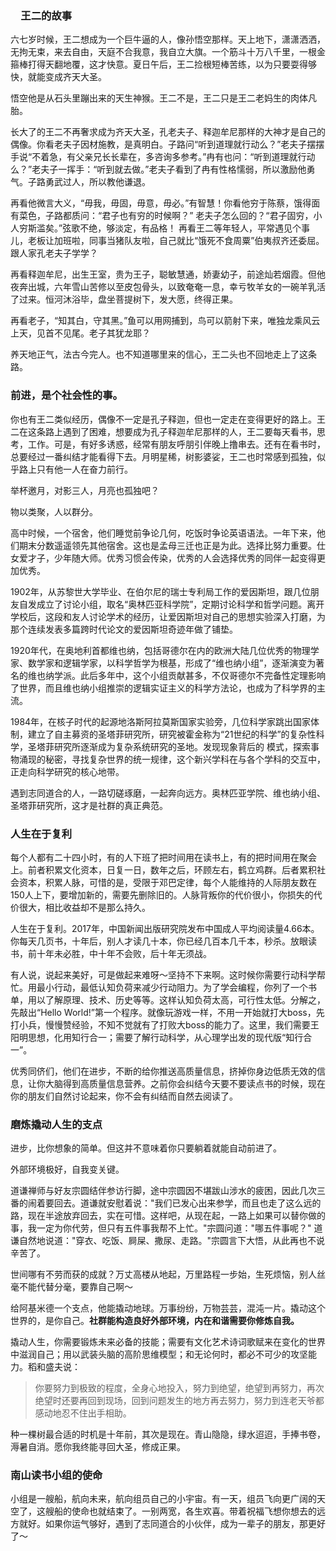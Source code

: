 ### 　王二的故事
六七岁时候，王二想成为一个巨牛逼的人，像孙悟空那样。天上地下，潇潇洒洒，无拘无束，来去自由，天庭不合我意，我自立大旗。一个筋斗十万八千里，一根金箍棒打得天翻地覆，这才快意。夏日午后，王二捡根短棒苦练，以为只要耍得够快，就能变成齐天大圣。

悟空他是从石头里蹦出来的天生神猴。王二不是，王二只是王二老妈生的肉体凡胎。

长大了的王二不再奢求成为齐天大圣，孔老夫子、释迦牟尼那样的大神才是自己的偶像。你看老夫子因材施教，是真明白。子路问“听到道理就行动么？”老夫子摆摆手说“不着急，有父亲兄长长辈在，多咨询多参考。”冉有也问：“听到道理就行动么？”老夫子一挥手：“听到就去做。”老夫子看到了冉有性格懦弱，所以激励他勇气。子路勇武过人，所以教他谦退。

再看他微言大义，“毋我，毋固，毋意，毋必。”有智慧！你看他穷于陈蔡，饿得面有菜色，子路都质问：“君子也有穷的时候啊？” 老夫子怎么回的？“君子固穷，小人穷斯滥矣。”弦歌不绝，够淡定，有品格！
再看王二等年轻人，平常遇见个事儿，老板让加班啦，同事当猪队友啦，自己就比“饿死不食周粟”伯夷叔齐还委屈。跟人家孔老夫子学学？

再看释迦牟尼，出生王室，贵为王子，聪敏慧通，娇妻幼子，前途灿若烟霞。但他夜奔出城，六年雪山苦修以至皮包骨头，以致奄奄一息，幸亏牧羊女的一碗羊乳活了过来。恒河沐浴毕，盘坐菩提树下，发大愿，终得正果。

再看老子，“知其白，守其黑。”鱼可以用网捕到，鸟可以箭射下来，唯独龙乘风云上天，见首不见尾。老子其犹龙耶？

养天地正气，法古今完人。也不知道哪里来的信心，王二头也不回地走上了这条路。


### 前进，是个社会性的事。

你也有王二类似经历，偶像不一定是孔子释迦，但也一定走在变得更好的路上。王二在这条路上遇到了困难，想要成为孔子释迦牟尼那样的人，王二要每天看书，思考，工作。可是，有好多诱惑，经常有朋友呼朋引伴晚上撸串去。还有在看书时，总要经过一番纠结才能看得下去。月明星稀，树影婆娑，王二也时常感到孤独，似乎路上只有他一人在奋力前行。

举杯邀月，对影三人，月亮也孤独吧？

物以类聚，人以群分。

高中时候，一个宿舍，他们睡觉前争论几何，吃饭时争论英语语法。一年下来，他们期末分数遥遥领先其他宿舍。这也是孟母三迁也正是为此。选择比努力重要。仕女爱才子，少年随大师。优秀习惯会传染，优秀的人会选择优秀的同伴一起变得更加优秀。

1902年，从苏黎世大学毕业、在伯尔尼的瑞士专利局工作的爱因斯坦，跟几位朋友自发成立了讨论小组，取名“奥林匹亚科学院”，定期讨论科学和哲学问题。离开学校后，这段和友人讨论学术的经历，让爱因斯坦对自己的思想实验深入打磨，为那个连续发表多篇跨时代论文的爱因斯坦奇迹年做了铺垫。

1920年代，在奥地利首都维也纳，包括哥德尔在内的欧洲大陆几位优秀的物理学家、数学家和逻辑学家，以科学哲学为根基，形成了“维也纳小组”，逐渐演变为著名的维也纳学派。此后多年中，这个小组贡献甚多，不仅哥德尔不完备性定理影响了世界，而且维也纳小组推崇的逻辑实证主义的科学方法论，也成为了科学界的主流。

1984年，在核子时代的起源地洛斯阿拉莫斯国家实验旁，几位科学家跳出国家体制，建立了自主募资的圣塔菲研究所，研究被霍金称为“21世纪的科学”的复杂性科学，圣塔菲研究所逐渐成为复杂系统研究的圣地。发现现象背后的 模式，探索事物涌现的秘密，寻找复杂世界的统一规律，这个新兴学科在与各个学科的交互中，正走向科学研究的核心地带。

遇到志同道合的人，一路切磋琢磨，一起奔向远方。奥林匹亚学院、维也纳小组、圣塔菲研究所，这才是社群的真正典范。

### 人生在于复利
每个人都有二十四小时，有的人下班了把时间用在读书上，有的把时间用在聚会上。前者积累文化资本，日复一日，数年之后，环顾左右，鹤立鸡群。后者累积社会资本，积累人脉，可惜的是，受限于邓巴定律，每个人能维持的人际朋友数在150人上下，要增加新的，需要先删除旧的。人脉背叛你的代价很小，你损失的代价很大，相比收益却不是那么持久。

人生在于复利。2017年，中国新闻出版研究院发布中国成人平均阅读量4.66本。你每天几页书，十年后，别人才读几十本，你已经几百本几千本，秒杀。放眼读书，前十年未必胜，中十年不会败，后十年无须战。

有人说，说起来美好，可是做起来难呀～坚持不下来啊。这时候你需要行动科学帮忙。用最小行动，最低认知负荷来减少行动阻力。为了学会编程，你列了一个书单，用以了解原理、技术、历史等等。这样认知负荷太高，可行性太低。分解之，先敲出“Hello World!”第一个程序。就像玩游戏一样，不用一开始就打大boss，先打小兵，慢慢赞经验，不知不觉就有了打败大boss的能力了。这里，我们需要王阳明思想，化用知行合一；需要了解行动科学，从心理学出发的现代版“知行合一”。

优秀同侪们，他们在进步，不断的给你推送高质量信息，挤掉你身边低质无效的信息，让你大脑得到高质量信息营养。之前你会纠结今天要不要读点书的时候，现在你的朋友们自然讨论起来，你不会有纠结而自然去阅读了。



### 磨炼撬动人生的支点
进步，比你想象的简单。但这并不意味着你只要躺着就能自动前进了。

外部环境极好，自我变关键。

道谦禅师与好友宗圆结伴参访行脚，途中宗圆因不堪跋山涉水的疲困，因此几次三番的闹着要回去。道谦就安慰着说："我们已发心出来参学，而且也走了这么远的路，现在半途放弃回去，实在可惜。这样吧，从现在起，一路上如果可以替你做的事，我一定为你代劳，但只有五件事我帮不上忙。"宗圆问道："哪五件事呢？" 道谦自然地说道："穿衣、吃饭、屙屎、撒尿、走路。"宗圆言下大悟，从此再也不说辛苦了。

世间哪有不劳而获的成就？万丈高楼从地起，万里路程一步始，生死烦恼，别人丝毫不能代替分毫，要靠自己啊～

给阿基米德一个支点，他能撬动地球。万事纷纷，万物芸芸，混沌一片。撬动这个世界的，是你自己。**社群能构造良好外部环境，内在和谐需要你修炼自我。**


撬动人生，你需要锻炼未来必备的技能；需要有文化艺术诗词歌赋来在变化的世界中滋润自己；用以武装头脑的高阶思维模型；和无论何时，都必不可少的攻坚能力。稻和盛夫说：
> 你要努力到极致的程度，全身心地投入，努力到绝望，绝望到再努力，再次绝望时还要再回到现场，回到问题发生的地方再去努力，努力到连老天爷都感动地忍不住出手相助。 

种一棵树最合适的时机是十年前，其次是现在。青山隐隐，绿水迢迢，手捧书卷，溽暑自消。愿你我终能寻回大圣，修成正果。

### 南山读书小组的使命
小组是一艘船，航向未来，航向组员自己的小宇宙。有一天，组员飞向更广阔的天空了，这艘船的使命也就结束了。一别两宽，各生欢喜。带着祝福飞想你想去的远方就好。如果你运气够好，遇到了志同道合的小伙伴，成为一辈子的朋友，那更好了～
